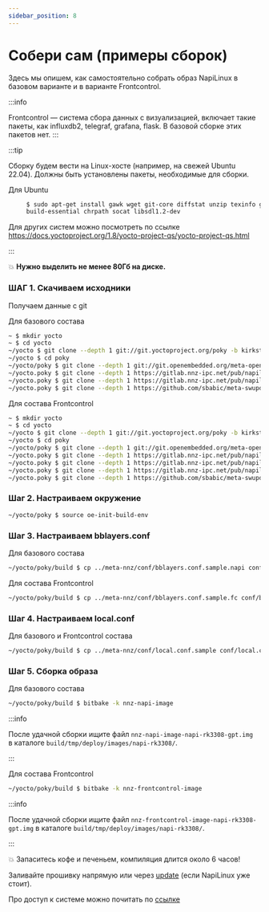 ```yaml
---
sidebar_position: 8
---
```

# Собери сам (примеры сборок)

Здесь мы опишем, как самостоятельно собрать образ NapiLinux
в базовом варианте и в варианте Frontcontrol.

:::info

Frontcontrol — система сбора данных с визуализацией, включает такие пакеты, 
как influxdb2, telegraf, grafana, flask. 
В базовой сборке этих пакетов нет.
:::

:::tip

Сборку будем вести на Linux-хосте (например, на свежей Ubuntu 22.04).
Должны быть установлены пакеты, необходимые для сборки.

Для Ubuntu
```bash 
     $ sudo apt-get install gawk wget git-core diffstat unzip texinfo gcc-multilib \
     build-essential chrpath socat libsdl1.2-dev
```
Для других систем можно посмотреть по ссылке https://docs.yoctoproject.org/1.8/yocto-project-qs/yocto-project-qs.html

:::

:boom: **Нужно выделить не менее 80Гб на диске.**

### ШАГ 1. Скачиваем исходники

Получаем данные с git

Для базового состава

```bash
~ $ mkdir yocto
~ $ cd yocto
~/yocto $ git clone --depth 1 git://git.yoctoproject.org/poky -b kirkstone
~/yocto $ cd poky
~/yocto/poky $ git clone --depth 1 git://git.openembedded.org/meta-openembedded.git -b kirkstone
~/yocto.poky $ git clone --depth 1 https://gitlab.nnz-ipc.net/pub/napilinux/meta-nnz.git -b kirkstone
~/yocto.poky $ git clone --depth 1 https://gitlab.nnz-ipc.net/pub/napilinux/meta-readonly-rootfs-overlay.git -b kirkstone
~/yocto.poky $ git clone --depth 1 https://github.com/sbabic/meta-swupdate -b kirkstone
```

Для состава Frontcontrol

```bash
~ $ mkdir yocto
~ $ cd yocto
~/yocto $ git clone --depth 1 git://git.yoctoproject.org/poky -b kirkstone
~/yocto $ cd poky
~/yocto/poky $ git clone --depth 1 git://git.openembedded.org/meta-openembedded.git -b kirkstone
~/yocto.poky $ git clone --depth 1 https://gitlab.nnz-ipc.net/pub/napilinux/meta-influx.git -b kirkstone
~/yocto.poky $ git clone --depth 1 https://gitlab.nnz-ipc.net/pub/napilinux/meta-nnz.git -b kirkstone
~/yocto.poky $ git clone --depth 1 https://gitlab.nnz-ipc.net/pub/napilinux/meta-readonly-rootfs-overlay.git -b kirkstone
~/yocto.poky $ git clone --depth 1 https://github.com/sbabic/meta-swupdate -b kirkstone   
```

### Шаг 2. Настраиваем окружение

```bash
~/yocto/poky $ source oe-init-build-env
```

### Шаг 3. Настраиваем bblayers.conf

Для базового состава

```bash
~/yocto/poky/build $ cp ../meta-nnz/conf/bblayers.conf.sample.napi conf/bblayers.conf
```

Для состава Frontcontrol

```bash
~/yocto/poky/build $ cp ../meta-nnz/conf/bblayers.conf.sample.fc conf/bblayers.conf
```

### Шаг 4. Настраиваем local.conf

Для базового и Frontcontrol состава

```bash
~/yocto/poky/build $ cp ../meta-nnz/conf/local.conf.sample conf/local.conf
```

### Шаг 5. Сборка образа

Для базового состава

```bash
~/yocto/poky/build $ bitbake -k nnz-napi-image
```

:::info

После удачной сборки ищите файл `nnz-napi-image-napi-rk3308-gpt.img ` в каталоге `build/tmp/deploy/images/napi-rk3308/`.

:::


Для состава Frontcontrol

```bash
~/yocto/poky/build $ bitbake -k nnz-frontcontrol-image
```

:::info

После удачной сборки ищите файл `nnz-frontcontrol-image-napi-rk3308-gpt.img` в каталоге `build/tmp/deploy/images/napi-rk3308/`.

:::

:boom: Запаситесь кофе и печеньем, компиляция длится около 6 часов!

Заливайте прошивку напрямую или через [update](./upgrade/) (если NapiLinux уже стоит).

Про доступ к системе можно почитать по [ссылке](./access/)
